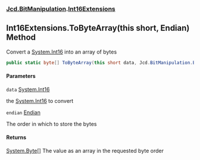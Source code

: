 ### [Jcd.BitManipulation](Jcd.BitManipulation.md 'Jcd.BitManipulation').[Int16Extensions](Jcd.BitManipulation.Int16Extensions.md 'Jcd.BitManipulation.Int16Extensions')

## Int16Extensions.ToByteArray(this short, Endian) Method

Convert a [System.Int16](https://docs.microsoft.com/en-us/dotnet/api/System.Int16 'System.Int16') into an array of bytes

```csharp
public static byte[] ToByteArray(this short data, Jcd.BitManipulation.Endian endian=Jcd.BitManipulation.Endian.Little);
```
#### Parameters

<a name='Jcd.BitManipulation.Int16Extensions.ToByteArray(thisshort,Jcd.BitManipulation.Endian).data'></a>

`data` [System.Int16](https://docs.microsoft.com/en-us/dotnet/api/System.Int16 'System.Int16')

the [System.Int16](https://docs.microsoft.com/en-us/dotnet/api/System.Int16 'System.Int16') to convert

<a name='Jcd.BitManipulation.Int16Extensions.ToByteArray(thisshort,Jcd.BitManipulation.Endian).endian'></a>

`endian` [Endian](Jcd.BitManipulation.Endian.md 'Jcd.BitManipulation.Endian')

The order in which to store the bytes

#### Returns

[System.Byte](https://docs.microsoft.com/en-us/dotnet/api/System.Byte 'System.Byte')[[]](https://docs.microsoft.com/en-us/dotnet/api/System.Array 'System.Array')
The value as an array in the requested byte order